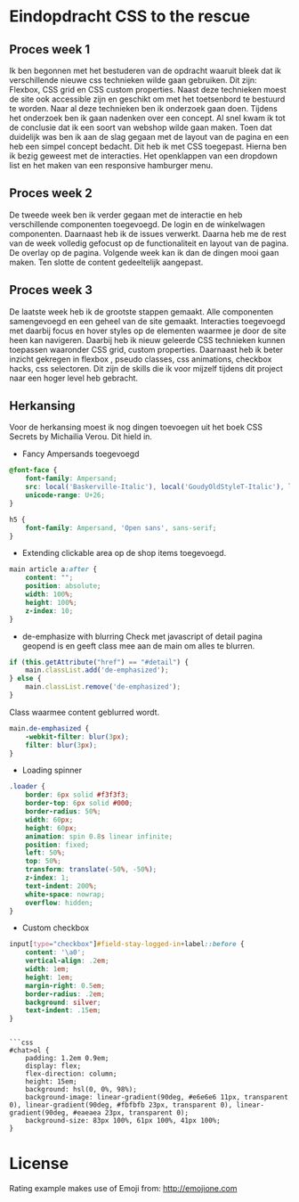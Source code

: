 # Eindopdracht CSS to the rescue

## Proces week 1

Ik ben begonnen met het bestuderen van de opdracht waaruit bleek dat ik verschillende nieuwe css technieken wilde gaan gebruiken. Dit zijn: Flexbox, CSS grid en CSS custom properties. Naast deze technieken moest de site ook accessible zijn en geschikt om met het toetsenbord te bestuurd te worden. Naar al deze technieken ben ik onderzoek gaan doen. Tijdens het onderzoek ben ik gaan nadenken over een concept. Al snel kwam ik tot de conclusie dat ik een soort van webshop wilde gaan maken. Toen dat duidelijk was ben ik aan de slag gegaan met de layout van de pagina en een heb een simpel concept bedacht. Dit heb ik met CSS toegepast. Hierna ben ik bezig geweest met de interacties. Het openklappen van een dropdown list en het maken van een responsive hamburger menu.

## Proces week 2

De tweede week ben ik verder gegaan met de interactie en heb verschillende componenten toegevoegd. De login en de winkelwagen componenten. Daarnaast heb ik de issues verwerkt. Daarna heb me de rest van de week volledig gefocust op de functionaliteit en layout van de pagina. De overlay op de pagina. Volgende week kan ik dan de dingen mooi gaan maken. Ten slotte de content gedeeltelijk aangepast.

## Proces week 3

De laatste week heb ik de grootste stappen gemaakt. Alle componenten samengevoegd en een geheel van de site gemaakt. Interacties toegevoegd met daarbij focus en hover styles op de elementen waarmee je door de site heen kan navigeren. Daarbij heb ik nieuw geleerde CSS technieken kunnen toepassen waaronder CSS grid, custom properties. Daarnaast heb ik beter inzicht gekregen in flexbox , pseudo classes, css animations, checkbox hacks, css selectoren. Dit zijn de skills die ik voor mijzelf tijdens dit project naar een hoger level heb gebracht.

## Herkansing
Voor de herkansing moest ik nog dingen toevoegen uit het boek CSS Secrets by Michailia Verou. Dit hield in.
- Fancy Ampersands toegevoegd

```CSS
@font-face {
	font-family: Ampersand;
	src: local('Baskerville-Italic'), local('GoudyOldStyleT-Italic'), local('Garamond-Italic'), local('Palatino-Italic');
	unicode-range: U+26;
}

h5 {
	font-family: Ampersand, 'Open sans', sans-serif;
}
```

- Extending clickable area op de shop items toegevoegd.

```CSS
main article a:after {
    content: "";
    position: absolute;
    width: 100%;
    height: 100%;
    z-index: 10;
}
```

- de-emphasize with blurring
Check met javascript of detail pagina geopend is en geeft class mee aan de main om alles te blurren.
```javascript
if (this.getAttribute("href") == "#detail") {
	main.classList.add('de-emphasized');
} else {
	main.classList.remove('de-emphasized');
}
```
Class waarmee content geblurred wordt.

```CSS
main.de-emphasized {
	-webkit-filter: blur(3px);
	filter: blur(3px);
}
```

- Loading spinner
```css
.loader {
    border: 6px solid #f3f3f3;
    border-top: 6px solid #000;
    border-radius: 50%;
    width: 60px;
    height: 60px;
    animation: spin 0.8s linear infinite;
    position: fixed;
    left: 50%;
    top: 50%;
    transform: translate(-50%, -50%);
	z-index: 1;
    text-indent: 200%;
    white-space: nowrap;
    overflow: hidden;
}
```

- Custom checkbox
```css
input[type="checkbox"]#field-stay-logged-in+label::before {
    content: '\a0';
    vertical-align: .2em;
    width: 1em;
    height: 1em;
    margin-right: 0.5em;
    border-radius: .2em;
    background: silver;
    text-indent: .15em;
}
```

``` - Random background

```css
#chat>ol {
	padding: 1.2em 0.9em;
	display: flex;
	flex-direction: column;
	height: 15em;
	background: hsl(0, 0%, 98%);
	background-image: linear-gradient(90deg, #e6e6e6 11px, transparent 0), linear-gradient(90deg, #fbfbfb 23px, transparent 0), linear-gradient(90deg, #eaeaea 23px, transparent 0);
	background-size: 83px 100%, 61px 100%, 41px 100%;
}
```

# License

Rating example makes use of Emoji from: http://emojione.com
